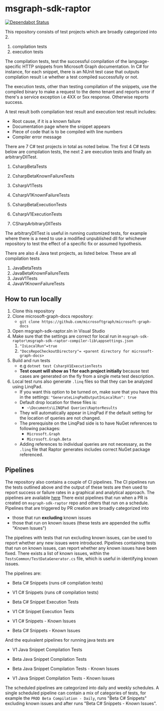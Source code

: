 # msgraph-sdk-raptor

[![Dependabot Status](https://api.dependabot.com/badges/status?host=github&repo=microsoftgraph/msgraph-sdk-raptor)](https://dependabot.com)

This repository consists of test projects which are broadly categorized into 2.

1. compilation tests
2. execution tests

The compilation tests, test the successful compilation of the language-specific HTTP snippets from Microsoft Graph documentation. In C# for instance, for each snippet, there is an NUnit test case that outputs compilation result i.e whether a test compiled successfully or not. 

The execution tests, other than testing compilation of the snippets, use the compiled binary to make a request to the demo tenant and reports error if there's a service exception i.e 4XX or 5xx response. Otherwise reports success.

A test result both compilation test result and execution test result includes:
- Root cause, if it is a known failure
- Documentation page where the snippet appears
- Piece of code that is to be compiled with line numbers
- Compiler error message

There are 7 C# test projects in total as noted below. The first 4 C# tests below are compilation tests, the next 2 are execution tests and finally an arbitraryDllTest.

1. CsharpBetaTests
2. CsharpBetaKnownFailureTests
3. CsharpV1Tests
4. CsharpV1KnownFailureTests

5. CsharpBetaExecutionTests
6. CsharpV1ExecutionTests

7. CSharpArbitraryDllTests

 The arbitraryDllTest is useful in running customized tests, for example where there is a need to use a modified unpublished dll for whichever repository to test the effect of a specific fix or assumed hypothesis.

There are also 4 Java test projects, as listed below. These are all compilation tests

1. JavaBetaTests
2. JavaBetaKnownFailureTests
3. JavaV1Tests
4. JavaV1KnownFailureTests


## How to run locally
1. Clone this repository
2. Clone microsoft-graph-docs repository:
   - `git clone https://github.com/microsoftgraph/microsoft-graph-docs`
3. Open msgraph-sdk-raptor.sln in Visual Studio
4. Make sure that the settings are correct for local run in `msgraph-sdk-raptor\msgraph-sdk-raptor-compiler-lib\appsettings.json`
   1. `"IsLocalRun"=true`
   2. `"DocsRepoCheckoutDirectory"= <parent directory for microsoft-graph-docs>`
5. Build and run tests
   - e.g `dotnet test CsharpV1ExecutionTests`
   - **Test count will show as 1 for each project initially** because test cases are generated on the fly from a single meta test description.
6. Local test runs also generate `.linq` files so that they can be analyzed using LinqPad.
   - If you want this option to be turned on, make sure that you have this in the settings: `"GenerateLinqPadOutputInLocalRun": true`
   - Default drop location for these files is:
     - `~\Documents\LINQPad Queries\RaptorResults`
   - They will automatically appear in LinqPad if the default setting for the location of queries are not changed.
   - The prerequisite on the LinqPad side is to have NuGet references to following packages:
     - `Microsoft.Graph`
     - `Microsoft.Graph.Beta`
   - Adding references to individual queries are not necessary, as the `.linq` file that Raptor generates includes correct NuGet package referenced.


## Pipelines
The repository also contains a couple of CI pipelines. The CI pipelines run the tests outlined above and the output of these tests are then used to report success or failure rates in a graphical and analytical approach.
The pipelines are available [here](https://microsoftgraph.visualstudio.com/Graph%20Developer%20Experiences/_build?view=folders&treeState=XFJhcHRvcg%3D%3D)
There exist pipelines that run when a PR is created on `msgraph-sdk-raptor` repo and others that run on a schedule. Pipelines that are triggered by PR creation are broadly categorized into 
- those that run **excluding** known issues 
- those that run on known issues (these tests are appended the suffix "Known Issues")

The pipelines with tests that run excluding known issues, can be used to report whether any new issues were introduced. Pipelines containing tests that run on known issues, can report whether any known issues have been fixed. There exists a list of known issues, within the `TestsCommon/TestDataGenerator.cs` file, which is useful in identifying known issues. 

The pipelines are:
- Beta C# Snippets  (runs c# compilation tests)
- V1 C# Snippets  (runs c# compilation tests)

- Beta C# Snippet Execution Tests
- V1 C# Snippet Execution Tests

- V1 C# Snippets - Known Issues
- Beta C# Snippets - Known Issues

And the equivalent pipelines for running java tests are
- V1 Java Snippet Compilation Tests
- Beta Java Snippet Compilation Tests

- Beta Java Snippet Compilation Tests - Known Issues
- V1 Java Snippet Compilation Tests - Known Issues

The scheduled pipelines are categorized into daily and weekly schedules. A single scheduled pipeline can contain a mix of categories of tests, for example the `PROD Beta Compilation - Daily`, runs "Beta C# Snippets" excluding known issues and after runs "Beta C# Snippets - Known Issues".
